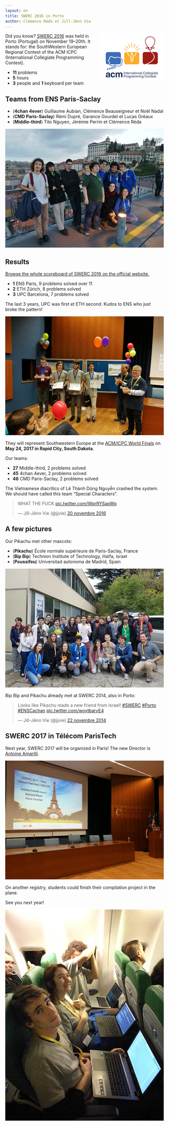 ```yaml
---
layout: en
title: SWERC 2016 in Porto
author: Clémence Réda et Jill-Jênn Vie
---
```


<img src="/fr/images/swerc2016/icpc.png" style="float: right" alt="Le logo du concours ACM/ICPC" />

Did you know? [SWERC 2016](http://swerc.eu) was held in Porto (Portugal) on November 19–20th. It stands for: the SouthWestern European Regional Contest of the ACM ICPC (International Collegiate Programming Contest).

- **11** problems
- **5** hours
- **3** people and **1** keyboard per team

## Teams from ENS Paris-Saclay

- (**4chan 4ever**) Guillaume Aubian, Clémence Beauseigneur et Noël Nadal
- (**CMD Paris-Saclay**) Rémi Dupré, Garance Gourdel et Lucas Gréaux
- (**Middle-third**) Tito Nguyen, Jérémie Perrin et Clémence Réda

![Teams from ENS Paris-Saclay at SWERC 2016](/fr/images/swerc2016/ens-paris-saclay.jpg)

## Results

[Browse the whole scoreboard of SWERC 2016 on the official website.](http://swerc.up.pt/2016/reports/ranking.html)

- **1** ENS Paris, 9 problems solved over 11
- **2** ETH Zürich, 8 problems solved
- **3** UPC Barcelona, 7 problems solved

The last 3 years, UPC was first et ETH second. Kudos to ENS who just broke the pattern!

![Ulm wins SWERC 2016](/fr/images/swerc2016/ulm.jpg)

They will represent Southwestern Europe at the [ACM/ICPC World Finals](https://icpc.baylor.edu/worldfinals/schedule) on **May 24, 2017 in Rapid City, South Dakota**.

Our teams:

- **27** Middle-third, 2 problems solved
- **45** 4chan 4ever, 2 problems solved
- **46** CMD Paris-Saclay, 2 problems solved

The Vietnamese diacritics of Lê Thành Dũng Nguyễn crashed the system. We should have called this team “Special Characters”.

<blockquote class="twitter-tweet" data-lang="fr"><p lang="en" dir="ltr">WHAT THE FUCK <a href="https://t.co/WqrRYSapWq">pic.twitter.com/WqrRYSapWq</a></p>&mdash; Jill-Jênn Vie (@jjvie) <a href="https://twitter.com/jjvie/status/800387854518124544">20 novembre 2016</a></blockquote> <script async src="//platform.twitter.com/widgets.js" charset="utf-8"></script>

## A few pictures

Our Pikachu met other mascots:

- (**Pikachu**) École normale supérieure de Paris-Saclay, France
- (**Bip Bip**) Technion Institute of Technology, Haïfa, Israel
- (**Poussifeu**) Universitad autonoma de Madrid, Spain

![Porto SWERC 2016](/fr/images/swerc2016/swerc2016.jpg)

Bip Bip and Pikachu already met at SWERC 2014, also in Porto:

<blockquote class="twitter-tweet" data-lang="fr"><p lang="en" dir="ltr">Looks like Pikachu made a new friend from Israel! <a href="https://twitter.com/hashtag/SWERC?src=hash">#SWERC</a> <a href="https://twitter.com/hashtag/Porto?src=hash">#Porto</a> <a href="https://twitter.com/hashtag/ENSCachan?src=hash">#ENSCachan</a> <a href="http://t.co/woytbarvE4">pic.twitter.com/woytbarvE4</a></p>&mdash; Jill-Jênn Vie (@jjvie) <a href="https://twitter.com/jjvie/status/536117139925913600">22 novembre 2014</a></blockquote> <script async src="//platform.twitter.com/widgets.js" charset="utf-8"></script>

## SWERC 2017 in Télécom ParisTech

Next year, SWERC 2017 will be organized in Paris! The new Director is [Antoine Amarilli](https://a3nm.net).

![Paris SWERC 2017](/fr/images/swerc2016/swerc2017.jpg)

On another registry, students could finish their compilation project in the plane.

See you next year!

![Compilation project](/fr/images/swerc2016/compil.jpg)
